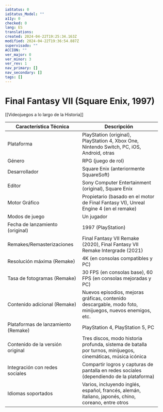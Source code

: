 ```yaml
---
iaStatus: 0
iaStatus_Model: ""
a11y: 0
checked: 0
lang: ES
translations: 
created: 2024-04-22T19:25:34.163Z
modified: 2024-04-22T19:36:54.887Z
supervisado: ""
ACCION: ""
ver_major: 0
ver_minor: 3
ver_rev: 1
nav_primary: []
nav_secondary: []
tags: []
---
```

# Final Fantasy VII (Square Enix, 1997)

[[Videojuegos a lo largo de la Historia]]

| Característica Técnica              | Descripción                                                                                                 |
| ----------------------------------- | ----------------------------------------------------------------------------------------------------------- |
| Plataforma                          | PlayStation (original), PlayStation 4, Xbox One, Nintendo Switch, PC, iOS, Android, otras                   |
| Género                              | RPG (juego de rol)                                                                                          |
| Desarrollador                       | Square Enix (anteriormente SquareSoft)                                                                      |
| Editor                              | Sony Computer Entertainment (original), Square Enix                                                         |
| Motor Gráfico                       | Propietario (basado en el motor de Final Fantasy VI), Unreal Engine 4 (en el remake)                        |
| Modos de juego                      | Un jugador                                                                                                  |
| Fecha de lanzamiento (original)     | 1997 (PlayStation)                                                                                          |
| Remakes/Remasterizaciones           | Final Fantasy VII Remake (2020), Final Fantasy VII Remake Intergrade (2021)                                 |
| Resolución máxima (Remake)          | 4K (en consolas compatibles y PC)                                                                           |
| Tasa de fotogramas (Remake)         | 30 FPS (en consolas base), 60 FPS (en consolas mejoradas y PC)                                              |
| Contenido adicional (Remake)        | Nuevos episodios, mejoras gráficas, contenido descargable, modo foto, minijuegos, nuevos enemigos, etc.     |
| Plataformas de lanzamiento (Remake) | PlayStation 4, PlayStation 5, PC                                                                            |
| Contenido de la versión original    | Tres discos, modo historia profunda, sistema de batalla por turnos, minijuegos, cinemáticas, música icónica |
| Integración con redes sociales      | Compartir logros y capturas de pantalla en redes sociales (dependiendo de la plataforma)                    |
| Idiomas soportados                  | Varios, incluyendo inglés, español, francés, alemán, italiano, japonés, chino, coreano, entre otros         |
